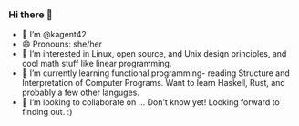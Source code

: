 ### Hi there 👋



   - 👋 I’m @kagent42
   - 😄 Pronouns: she/her
   - 👀 I’m interested in Linux, open source, and Unix design principles, and cool math stuff like linear programming.
   - 🌱 I’m currently learning functional programming- reading Structure and Interpretation of Computer Programs. Want to learn Haskell, Rust, and probably a few other languges.
   - 💞️ I’m looking to collaborate on ... Don't know yet! Looking forward to finding out. :)



<!--
**kagent42/kagent42** is a ✨ _special_ ✨ repository because its `README.md` (this file) appears on your GitHub profile.

Here are some ideas to get you started:

- 🔭 I’m currently working on ...
- 🌱 I’m currently learning ...
- 👯 I’m looking to collaborate on ...
- 🤔 I’m looking for help with ...
- 💬 Ask me about ...
- 📫 How to reach me: ...
- 😄 Pronouns: ...
- ⚡ Fun fact: ...
-->

